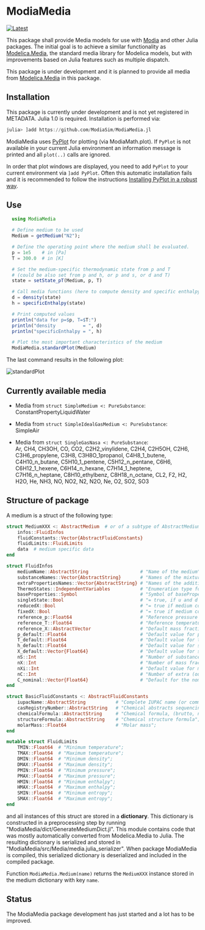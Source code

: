 # ModiaMedia

[![Latest](https://img.shields.io/badge/docs-latest-blue.svg)](https://modiasim.github.io/ModiaMedia.jl/latest/)

This package shall provide Media models for use with [Modia](https://github.com/ModiaSim/Modia.jl)
and other Julia packages. The initial goal is to achieve a similar functionality as
[Modelica.Media](https://doc.modelica.org/Modelica%203.2.3/Resources/helpDymola/Modelica_Media.html#Modelica.Media),
the standard media library for Modelica models, but with improvements based on Julia features
such as multiple dispatch.

This package is under development and it is planned to provide all media from
[Modelica.Media](https://doc.modelica.org/Modelica%203.2.3/Resources/helpDymola/Modelica_Media.html#Modelica.Media)
in this package.


## Installation

This package is currently under development and is not yet registered in METADATA.
Julia 1.0 is required. Installation is performed via:

```julia
julia> ]add https://github.com/ModiaSim/ModiaMedia.jl
```

ModiaMedia uses [PyPlot](https://github.com/JuliaPy/PyPlot.jl) for plotting (via ModiaMath.plot).
If `PyPlot` is not available in your current Julia environment
an information message is printed and all `plot(..)` calls are ignored.

In order that plot windows are displayed, you need to add `PyPlot` to your current environment
via `]add PyPlot`. Often this automatic installation fails and it is recommended to follow
the instructions
[Installing PyPlot in a robust way](https://github.com/ModiaSim/ModiaMath.jl/wiki/Installing-PyPlot-in-a-robust-way).


## Use

```julia
  using ModiaMedia

  # Define medium to be used
  Medium = getMedium("N2");

  # Define the operating point where the medium shall be evaluated.
  p = 1e5    # in [Pa]
  T = 300.0  # in [K]

  # Set the medium-specific thermodynamic state from p and T
  # (could be also set from p and h, or p and s, or d and T)
  state = setState_pT(Medium, p, T)

  # Call media functions (here to compute density and specific enthalpy)
  d = density(state)
  h = specificEnthalpy(state)

  # Print computed values
  println("data for p=$p, T=$T:")
  println("density          = ", d)
  println("specificEnthalpy = ", h)

  # Plot the most important characteristics of the medium
  ModiaMedia.standardPlot(Medium)
```

The last command results in the following plot:

![standardPlot](https://ModiaSim.github.io/ModiaMedia.jl/resources/images/N2.png)

## Currently available media

- Media from `struct SimpleMedium <: PureSubstance`:\
  ConstantPropertyLiquidWater

- Media from `struct SimpleIdealGasMedium <: PureSubstance`: \
  SimpleAir

- Media from `struct SingleGasNasa <: PureSubstance`: \
  Ar, CH4, CH3OH, CO, CO2, C2H2_vinylidene, C2H4, C2H5OH, C2H6, C3H6_propylene, C3H8, C3H8O_1propanol, C4H8_1_butene, C4H10_n_butane, C5H10_1_pentene, C5H12_n_pentane, C6H6, C6H12_1_hexene, C6H14_n_hexane, C7H14_1_heptene, C7H16_n_heptane, C8H10_ethylbenz, C8H18_n_octane, CL2, F2, H2, H2O, He, NH3, NO, NO2, N2, N2O, Ne, O2, SO2, SO3


## Structure of package

A medium is a struct of the following type:

```julia
struct MediumXXX <: AbstractMedium  # or of a subtype of AbstractMedium
    infos::FluidInfos
    fluidConstants::Vector{AbstractFluidConstants}
    fluidLimits::FluidLimits
    data  # medium specific data
end

struct FluidInfos
    mediumName::AbstractString                   # "Name of the medium";
    substanceNames::Vector{AbstractString}       # "Names of the mixture substances. Set substanceNames=[mediumName] if only one substance.";
    extraPropertiesNames::Vector{AbstractString} # "Names of the additional (extra) transported properties. Set extraPropertiesNames=fill(\"\",0) if unused"
    ThermoStates::IndependentVariables           # "Enumeration type for independent variables";
    baseProperties::Symbol                       # "Symbol of baseProperties model = :BaseProperties_<StructName>
    singleState::Bool                            # "= true, if u and d are not a function of pressure";
    reducedX::Bool                               # "= true if medium contains the equation sum(X) = 1.0; set reducedX=true if only one substance (see docu for details)";
    fixedX::Bool                                 # "= true if medium contains the equation X = reference_X";
    reference_p::Float64                         # "Reference pressure of Medium: default 1 atmosphere";
    reference_T::Float64                         # "Reference temperature of Medium: default 25 deg Celsius";
    reference_X::AbstractVector                  # "Default mass fractions of medium";
    p_default::Float64                           # "Default value for pressure of medium (for initialization)";
    T_default::Float64                           # "Default value for temperature of medium (for initialization)";
    h_default::Float64                           # "Default value for specific enthalpy of medium (for initialization)";
    X_default::Vector{Float64}                   # "Default value for specific enthalpy of medium (for initialization)";
    nS::Int                                      # "Number of substances"
    nX::Int                                      # "Number of mass fractions"
    nXi::Int                                     # "Default value for mass fractions of medium (for initialization)"
    nC::Int                                      # "Number of extra (outside of standard mass-balance) transported properties"
    C_nominal::Vector{Float64}                   # "Default for the nominal values for the extra properties"
end

struct BasicFluidConstants <: AbstractFluidConstants
    iupacName::AbstractString           # "Complete IUPAC name (or common name, if non-existent)";
    casRegistryNumber::AbstractString   # "Chemical abstracts sequencing number (if it exists)";
    chemicalFormula::AbstractString     # "Chemical formula, (brutto, nomenclature according to Hill";
    structureFormula::AbstractString    # "Chemical structure formula";
    molarMass::Float64                  # "Molar mass";
end

mutable struct FluidLimits
    TMIN::Float64  # "Minimum temperature";
    TMAX::Float64  # "Maximum temperature";
    DMIN::Float64  # "Minimum density";
    DMAX::Float64  # "Maximum density";
    PMIN::Float64  # "Minimum pressure";
    PMAX::Float64  # "Maximum pressure";
    HMIN::Float64  # "Minimum enthalpy";
    HMAX::Float64  # "Maximum enthalpy";
    SMIN::Float64  # "Minimum entropy";
    SMAX::Float64  # "Maximum entropy";
end
```

and all instances of this struct are stored in a **dictionary**.
This dictionary is constructed in a preprocessing step
by running "ModiaMedia/dict/GenerateMediumDict.jl".
This module contains code that was mostly automatically
converted from Modelica.Media to Julia.
The resulting dictionary is serialized and stored in "ModiaMedia/src/Media/media.julia_serializer".
When package ModiaMedia is compiled, this serialized dictionary is deserialized
and included in the compiled package.

Function `ModiaMedia.Medium(name)` returns the `MediumXXX` instance stored
in the medium dictionary with key `name`.


## Status

The ModiaMedia package development has just started and a lot has to be improved.


